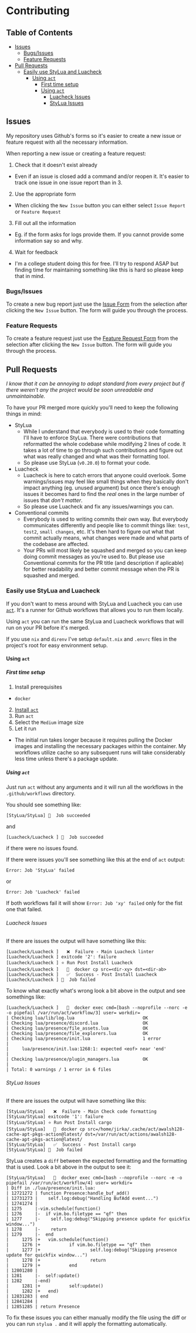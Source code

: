 # Contributing

## Table of Contents

- [Issues](#issues)
  * [Bugs/Issues](#bugsissues)
  * [Feature Requests](#feature-requests)
- [Pull Requests](#pull-requests)
  * [Easily use StyLua and Luacheck](#easily-use-stylua-and-luacheck)
     + [Using `act`](#using-act)
        - [First time setup](#first-time-setup)
        - [Using `act`](#using-act-1)
           * [Luacheck Issues](#luacheck-issues)
           * [StyLua Issues](#stylua-issues)


## Issues

My repository uses Github's forms so it's easier to create a new issue or feature request with all
the necessary information.

When reporting a new issue or creating a feature request:

1. Check that it doesn't exist already
  - Even if an issue is closed add a command and/or reopen it. It's easier to track one issue in one
  issue report than in 3.
2. Use the appropriate form
  - When clicking the `New Issue` button you can either select `Issue Report` or `Feature Request`
3. Fill out all the information
  - Eg. if the form asks for logs provide them. If you cannot provide some information say so and why.
4. Wait for feedback
  - I'm a college student doing this for free. I'll try to respond ASAP but finding time for maintaining
  something like this is hard so please keep that in mind.

### Bugs/Issues

To create a new bug report just use the
[Issue Form](https://github.com/jiriks74/presence.nvim/issues/new?assignees=jiriks74&labels=bug&projects=&template=bug_report.yml&title=%5BBug%5D%3A+)
from the selection after clicking the `New Issue` button. The form will guide you through the process.

### Feature Requests

To create a feature request just use the
[Feature Request Form](https://github.com/jiriks74/presence.nvim/issues/new?assignees=jiriks74&labels=enhancement&projects=&template=feature_request.yml&title=%5BFEAT%5D%3A+)
from the selection after clicking the `New Issue` button. The form will guide you through the process.

## Pull Requests

*I know that it can be annoying to adopt standard from every project but if there weren't any the
project would be soon unreadable and unmaintainable.*

To have your PR merged more quickly you'll need to keep the following things in mind:

- StyLua
  - While I understand that everybody is used to their code formatting I'll have to enforce StyLua.
  There were contributions that reformatted the whole codebase while modifying 2 lines of code.
  It takes a lot of time to go through such contributions and figure out what was really changed
  and what was their formatting tool.
  - So please use StyLua (`v0.20.0`) to format your code.
- Luacheck
  - Luacheck is here to catch errors that anyone could overlook.
  Some warnings/issues may feel like small things when they basically don't impact anything
  (eg. unused argument) but once there's enough issues it becomes hard to find the *real* ones
  in the large number of issues that *don't matter*.
  - So please use Luacheck and fix any issues/warnings you can.
- Conventional commits
  - Everybody is used to writing commits their own way. But everybody communicates differently and
  people like to commit things like: `test`, `test2`, `small changes`, etc. It's then hard to figure
  out what that commit actually means, what changes were made and what parts of the codebase
  are affected.
  - Your PRs will most likely be squashed and merged so you can keep doing commit messages as you're
  used to. But please use Conventional commits for the PR title (and description if aplicable) for
  better readability and better commit message when the PR is squashed and merged.

### Easily use StyLua and Luacheck

If you don't want to mess around with StyLua and Luacheck you can use [`act`]().
It's a runner for Github workflows that allows you to run them locally.

Using `act` you can run the same StyLua and Luacheck workflows that will run on your PR before
it's merged. 

If you use `nix` and `direnv` I've setup `default.nix` and `.envrc` files in the project's root
for easy environment setup.

#### Using `act`

##### First time setup

1. Install prerequisites
  - `docker`
2. [Install `act`](https://nektosact.com/installation/index.html)
3. Run `act`
4. Select the `Medium` image size
5. Let it run
  - The initial run takes longer because it requires pulling the Docker images and installing
  the necessary packages within the container. My workflows utilize cache so any subsequent runs
  will take considerably less time unless there's a package update.

##### Using `act`

Just run `act` without any arguments and it will run all the workflows in the `.github/workflows`
directory.

You should see something like:

```
[StyLua/StyLua] 🏁  Job succeeded
```

and

```
[Luacheck/Luacheck ] 🏁  Job succeeded
```

if there were no issues found. 

If there were issues you'll see something like this at the end of `act` output:

```
Error: Job 'StyLua' failed
```

or

```
Error: Job 'Luacheck' failed
```

If both workflows fail it will show `Error: Job 'xy' failed`
only for the fist one that failed.

###### Luacheck Issues

If there are issues the output will have something like this:

```
[Luacheck/Luacheck ]   ❌  Failure - Main Luacheck linter
[Luacheck/Luacheck ] exitcode '2': failure
[Luacheck/Luacheck ] ⭐ Run Post Install Luacheck
[Luacheck/Luacheck ]   🐳  docker cp src=<dir-xy> dst=<dir-ab>
[Luacheck/Luacheck ]   ✅  Success - Post Install Luacheck
[Luacheck/Luacheck ] 🏁  Job failed
```

To know what exactly what's wrong look a bit above in the output and see somethings like:

```
[Luacheck/Luacheck ]   🐳  docker exec cmd=[bash --noprofile --norc -e -o pipefail /var/run/act/workflow/3] user= workdir=
| Checking lua/lib/log.lua                          OK
| Checking lua/presence/discord.lua                 OK
| Checking lua/presence/file_assets.lua             OK
| Checking lua/presence/file_explorers.lua          OK
| Checking lua/presence/init.lua                    1 error
| 
|     lua/presence/init.lua:1268:1: expected <eof> near 'end'
| 
| Checking lua/presence/plugin_managers.lua         OK
| 
| Total: 0 warnings / 1 error in 6 files
```

###### StyLua Issues

If there are issues the output will have something like this:

```
[StyLua/StyLua]   ❌  Failure - Main Check code formatting
[StyLua/StyLua] exitcode '1': failure
[StyLua/StyLua] ⭐ Run Post Install cargo
[StyLua/StyLua]   🐳  docker cp src=/home/jirka/.cache/act/awalsh128-cache-apt-pkgs-action@latest/ dst=/var/run/act/actions/awalsh128-cache-apt-pkgs-action@latest/
[StyLua/StyLua]   ✅  Success - Post Install cargo
[StyLua/StyLua] 🏁  Job failed
```

StyLua creates a `diff` between the expected formatting and the formatting that is used.
Look a bit above in the output to see it:

```
[StyLua/StyLua]   🐳  docker exec cmd=[bash --noprofile --norc -e -o pipefail /var/run/act/workflow/4] user= workdir=
| Diff in ./lua/presence/init.lua:
| 12721272 | function Presence:handle_buf_add()
| 12731273 |    self.log:debug("Handling BufAdd event...")
| 12741274 | 
| 1275     |-vim.schedule(function()
| 1276     |-  if vim.bo.filetype == "qf" then
| 1277     |-    self.log:debug("Skipping presence update for quickfix window...")
| 1278     |-    return
| 1279     |-  end
|     1275 |+   vim.schedule(function()
|     1276 |+           if vim.bo.filetype == "qf" then
|     1277 |+                   self.log:debug("Skipping presence update for quickfix window...")
|     1278 |+                   return
|     1279 |+           end
| 12801280 | 
| 1281     |-  self:update()
| 1282     |-end)
|     1281 |+           self:update()
|     1282 |+   end)
| 12831283 | end
| 12841284 | 
| 12851285 | return Presence
```

To fix these issues you can either manually modify the file using the diff
or you can run `stylua .` and it will apply the formatting automatically.
